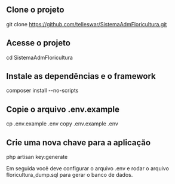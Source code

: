 <h2>Clone o projeto</h2>

git clone https://github.com/telleswar/SistemaAdmFloricultura.git

<h2>Acesse o projeto</h2>

cd SistemaAdmFloricultura

<h2>Instale as dependências e o framework</h2>

composer install --no-scripts

<h2>Copie o arquivo .env.example</h2>

<Linux> cp .env.example .env
<Windows> copy .env.example .env

<h2>Crie uma nova chave para a aplicação</h2>

php artisan key:generate

Em seguida você deve configurar o arquivo .env e rodar o arquivo floricultura_dump.sql para gerar o banco de dados.
